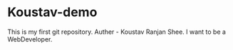 # Koustav-demo

This is my first git repository.
Auther - Koustav Ranjan Shee.
I want to be a WebDeveloper.
 